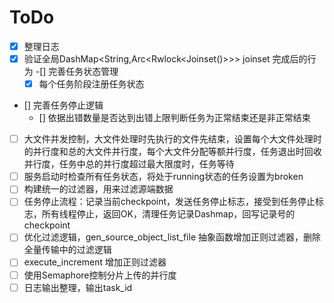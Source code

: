 # ToDo 

-[x] 整理日志
-[x] 验证全局DashMap<String,Arc<Rwlock<Joinset()>>> joinset 完成后的行为
-[] 完善任务状态管理
  - [x] 每个任务阶段注册任务状态
- [] 完善任务停止逻辑
  - [] 依据出错数量是否达到出错上限判断任务为正常结束还是非正常结束 
- [ ] 大文件并发控制，大文件处理时先执行的文件先结束，设置每个大文件处理时的并行度和总的大文件并行度，每个大文件分配等额并行度，任务退出时回收并行度，任务中总的并行度超过最大限度时，任务等待
- [ ] 服务启动时检查所有任务状态，将处于running状态的任务设置为broken
- [ ] 构建统一的过滤器，用来过滤源端数据
- [ ] 任务停止流程：记录当前checkpoint，发送任务停止标志，接受到任务停止标志，所有线程停止，返回OK，清理任务记录Dashmap，回写记录号的checkpoint
- [ ] 优化过滤逻辑，gen_source_object_list_file 抽象函数增加正则过滤器，删除全量传输中的过滤逻辑
- [ ] execute_increment 增加正则过滤器
- [ ] 使用Semaphore控制分片上传的并行度
- [ ] 日志输出整理，输出task_id